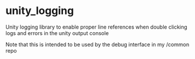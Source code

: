 # unity_logging
Unity logging library to enable proper line references when double clicking logs and errors in the unity output console 

Note that this is intended to be used by the debug interface in my /common repo
